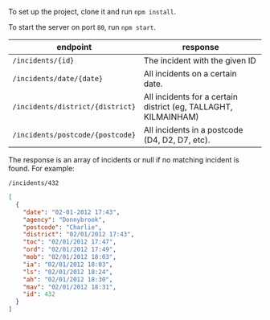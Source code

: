 To set up the project, clone it and run `npm install`.

To start the server on port `80`, run `npm start`.


|  endpoint                        | response |
|----------------------------------|----------|
| `/incidents/{id}`                | The incident with the given ID |
| `/incidents/date/{date}`         | All incidents on a certain date. |
| `/incidents/district/{district}` | All incidents for a certain district (eg, TALLAGHT, KILMAINHAM) |
| `/incidents/postcode/{postcode}` | All incidents in a postcode (D4, D2, D7, etc). |

The response is an array of incidents or null if no matching incident is found. For example:

`/incidents/432`

```json
[
  {
    "date": "02-01-2012 17:43",
    "agency": "Donnybrook",
    "postcode": "Charlie",
    "district": "02/01/2012 17:43",
    "toc": "02/01/2012 17:47",
    "ord": "02/01/2012 17:49",
    "mob": "02/01/2012 18:03",
    "ia": "02/01/2012 18:03",
    "ls": "02/01/2012 18:24",
    "ah": "02/01/2012 18:30",
    "mav": "02/01/2012 18:31",
    "id": 432
  }
]
```
